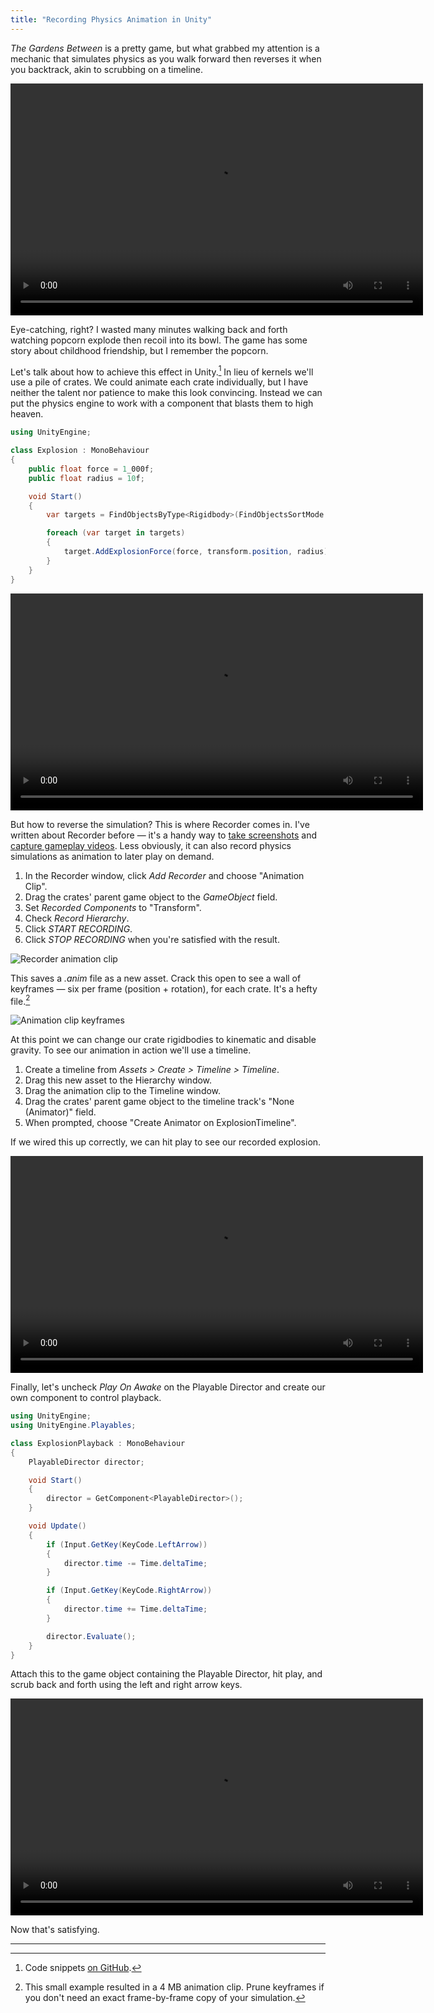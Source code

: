 ```yaml
---
title: "Recording Physics Animation in Unity"
---
```


*The Gardens Between* is a pretty game, but what grabbed my attention is a mechanic that simulates physics as you walk forward then reverses it when you backtrack, akin to scrubbing on a timeline.

<video autoplay height="371" loop src="/videos/gardens-between-popcorn.mp4" width="660"></video>

Eye-catching, right? I wasted many minutes walking back and forth watching popcorn explode then recoil into its bowl. The game has some story about childhood friendship, but I remember the popcorn.

Let's talk about how to achieve this effect in Unity.[^1] In lieu of kernels we'll use a pile of crates. We could animate each crate individually, but I have neither the talent nor patience to make this look convincing. Instead we can put the physics engine to work with a component that blasts them to high heaven.

```csharp
using UnityEngine;

class Explosion : MonoBehaviour
{
    public float force = 1_000f;
    public float radius = 10f;

    void Start()
    {
        var targets = FindObjectsByType<Rigidbody>(FindObjectsSortMode.None);

        foreach (var target in targets)
        {
            target.AddExplosionForce(force, transform.position, radius);
        }
    }
}
```

<video autoplay height="347" loop src="/videos/recorder-animation-physics.mp4" width="660"></video>

But how to reverse the simulation? This is where Recorder comes in. I've written about Recorder before — it's a handy way to [take screenshots](/2021/06/27/screenshots-with-unity-recorder) and [capture gameplay videos](/2021/05/23/big-image-recorder-for-unity). Less obviously, it can also record physics simulations as animation to later play on demand.

1. In the Recorder window, click *Add Recorder* and choose "Animation Clip".
1. Drag the crates' parent game object to the *GameObject* field.
1. Set *Recorded Components* to "Transform".
1. Check *Record Hierarchy*.
1. Click *START RECORDING*.
1. Click *STOP RECORDING* when you're satisfied with the result.

![Recorder animation clip](/images/recorder-animation-clip.png)

This saves a *.anim* file as a new asset. Crack this open to see a wall of keyframes — six per frame (position + rotation), for each crate. It's a hefty file.[^2]

![Animation clip keyframes](/images/animation-clip-keyframes.png)

At this point we can change our crate rigidbodies to kinematic and disable gravity. To see our animation in action we'll use a timeline.

1. Create a timeline from *Assets > Create > Timeline > Timeline*.
1. Drag this new asset to the Hierarchy window.
1. Drag the animation clip to the Timeline window.
1. Drag the crates' parent game object to the timeline track's "None (Animator)" field.
1. When prompted, choose "Create Animator on ExplosionTimeline".

If we wired this up correctly, we can hit play to see our recorded explosion.

<video autoplay height="347" loop src="/videos/recorder-animation-timeline.mp4" width="660"></video>

Finally, let's uncheck *Play On Awake* on the Playable Director and create our own component to control playback.

```csharp
using UnityEngine;
using UnityEngine.Playables;

class ExplosionPlayback : MonoBehaviour
{
    PlayableDirector director;

    void Start()
    {
        director = GetComponent<PlayableDirector>();
    }

    void Update()
    {
        if (Input.GetKey(KeyCode.LeftArrow))
        {
            director.time -= Time.deltaTime;
        }

        if (Input.GetKey(KeyCode.RightArrow))
        {
            director.time += Time.deltaTime;
        }

        director.Evaluate();
    }
}
```

Attach this to the game object containing the Playable Director, hit play, and scrub back and forth using the left and right arrow keys.

<video autoplay height="347" loop src="/videos/recorder-animation-scrubbing.mp4" width="660"></video>

Now that's satisfying.

---

[^1]: Code snippets [on GitHub](https://github.com/mminer/blog-code/tree/master/recording-physics-animation-in-unity).

[^2]: This small example resulted in a 4 MB animation clip. Prune keyframes if you don't need an exact frame-by-frame copy of your simulation.
